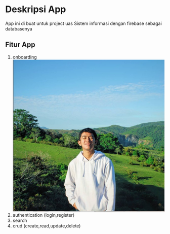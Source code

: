 # Deskripsi App

App ini di buat untuk project uas Sistem informasi dengan firebase sebagai databasenya

## Fitur App

1. onboarding
![github-small](assets/image/candra.jpg)
2. authentication (login,register)
3. search
4. crud (create,read,update,delete)